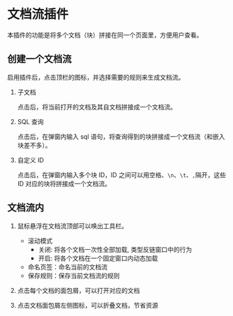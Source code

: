 # 文档流插件

本插件的功能是将多个文档（块）拼接在同一个页面里，方便用户查看。

## 创建一个文档流

启用插件后，点击顶栏的图标，并选择需要的规则来生成文档流。

1. 子文档

    点击后，将当前打开的文档及其自文档拼接成一个文档流。

2. SQL 查询

    点击后，在弹窗内输入 sql 语句，将查询得到的块拼接成一个文档流（和嵌入块差不多）。

3. 自定义 ID

    点击后，在弹窗内输入多个块 ID，ID 之间可以用空格、`\n`、`\t`、`,`隔开，这些 ID 对应的块将拼接成一个文档流。

## 文档流内

1. 鼠标悬浮在文档流顶部可以唤出工具栏。

    - 滚动模式
        - 关闭: 将各个文档一次性全部加载, 类型反链窗口中的行为
        - 开启: 将各个文档在一个固定窗口内动态加载
    - 命名页签：命名当前的文档流
    - 保存规则：保存当前文档流的规则

2. 点击每个文档的面包屑，可以打开对应的文档
3. 点击文档面包屑左侧图标，可以折叠文档，节省资源
